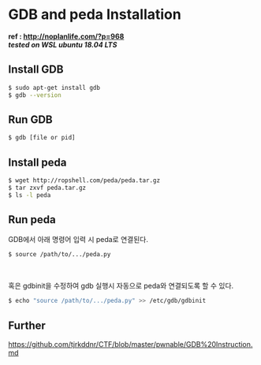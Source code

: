 # GDB and peda Installation
**ref : http://noplanlife.com/?p=968**  
***tested on WSL ubuntu 18.04 LTS***  

## Install GDB
```bash
$ sudo apt-get install gdb
$ gdb --version
```

## Run GDB
```bash
$ gdb [file or pid]
```

## Install peda
```bash
$ wget http://ropshell.com/peda/peda.tar.gz
$ tar zxvf peda.tar.gz
$ ls -l peda
```

## Run peda
GDB에서 아래 명령어 입력 시 peda로 연결된다.
```bash
$ source /path/to/.../peda.py
```
<br/>

혹은 gdbinit을 수정하여 gdb 실행시 자동으로 peda와 연결되도록 할 수 있다.
```bash
$ echo "source /path/to/.../peda.py" >> /etc/gdb/gdbinit
```

## Further
https://github.com/tjrkddnr/CTF/blob/master/pwnable/GDB%20Instruction.md
